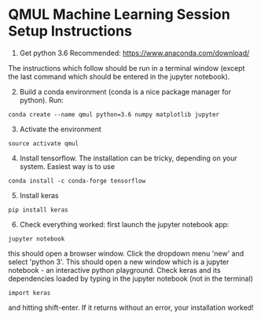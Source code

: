 # QMUL Machine Learning Session Setup Instructions

1. Get python 3.6
Recommended: https://www.anaconda.com/download/

The instructions which follow should be run in a terminal window (except the last command which should be entered in the jupyter notebook).

2. Build a conda environment (conda is a nice package manager for python). Run:
```
conda create --name qmul python=3.6 numpy matplotlib jupyter
```

3. Activate the environment
``` 
source activate qmul
```

4. Install tensorflow. The installation can be tricky, depending on your system. Easiest way is to use
```
conda install -c conda-forge tensorflow
```

5. Install keras
```
pip install keras
```

6. Check everything worked: first launch the jupyter notebook app:
```
jupyter notebook
```
this should open a browser window. Click the dropdown menu 'new' and select 'python 3'. This should open a new window which is a jupyter notebook - an interactive python playground. Check keras and its dependencies loaded by typing in the jupyter notebook (not in the terminal)
```
import keras
```
and hitting shift-enter. If it returns without an error, your installation worked!
